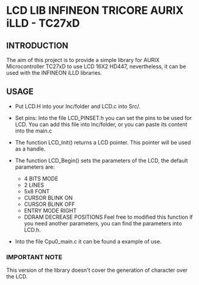 # LCD LIB INFINEON TRICORE AURIX iLLD - TC27xD
## INTRODUCTION 

The aim of this project is to provide a simple library for AURIX Microcontroller TC27xD to use LCD 16X2 HD447, nevertheless, it can be used with the INFINEON iLLD libraries. 

## USAGE

* Put LCD.H into your Inc/folder and LCD.c into Src/. 

* Set pins: Into the file LCD_PINSET.h you can set the pins to be used for LCD. You can add this file into Inc/folder, or you can paste its content into the main.c

* The function LCD_Init() returns a LCD pointer. This pointer will be used as a handle. 

* The function LCD_Begin() sets the parameters of the LCD, the default parameters are:
    * 4 BITS MODE
    * 2 LINES
    * 5x8 FONT
    * CURSOR BLINK ON
    * CURSOR BLINK OFF
    * ENTRY MODE RIGHT
    * DDRAM DECREASE POSITIONS
Feel free to modified this function if you need another parameters, you can find the parameters into LCD.h.

* Into the file Cpu0_main.c it can be found a example of use.

### IMPORTANT NOTE

This version of the library doesn't cover the generation of character over the LCD. 

